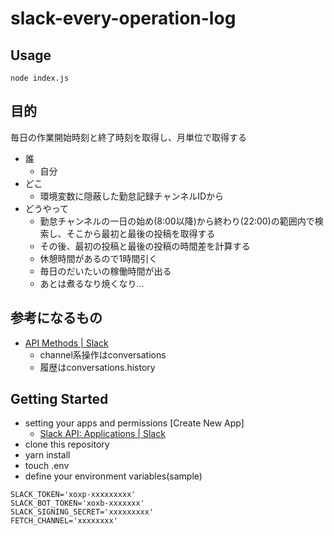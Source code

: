 # slack-every-operation-log

## Usage

```shell
node index.js
```

## 目的

毎日の作業開始時刻と終了時刻を取得し、月単位で取得する

- 誰
  - 自分
- どこ
  - 環境変数に隠蔽した勤怠記録チャンネルIDから
- どうやって
  - 勤怠チャンネルの一日の始め(8:00以降)から終わり(22:00)の範囲内で検索し、そこから最初と最後の投稿を取得する
  - その後、最初の投稿と最後の投稿の時間差を計算する
  - 休憩時間があるので1時間引く
  - 毎日のだいたいの稼働時間が出る
  - あとは煮るなり焼くなり…


## 参考になるもの

- [API Methods | Slack](https://api.slack.com/methods)
  - channel系操作はconversations
  - 履歴はconversations.history

## Getting Started

- setting your apps and permissions [Create New App]
  - [Slack API: Applications | Slack](https://api.slack.com/apps)
- clone this repository
- yarn install
- touch .env
- define your environment variables(sample)

```env
SLACK_TOKEN='xoxp-xxxxxxxxx'
SLACK_BOT_TOKEN='xoxb-xxxxxxx'
SLACK_SIGNING_SECRET='xxxxxxxxx'
FETCH_CHANNEL='xxxxxxxx'
```
